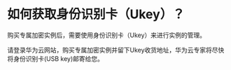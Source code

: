 # 如何获取身份识别卡（Ukey）？<a name="dew_01_0114"></a>

购买专属加密实例后，需要使用身份识别卡（Ukey）来进行实例的管理。

请登录华为云网站，购买专属加密实例并留下Ukey收货地址，华为云专家将尽快将身份识别卡\(USB key\)邮寄给您。


